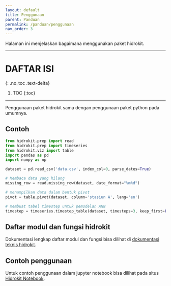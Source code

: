 ```yaml
---
layout: default
title: Penggunaan
parent: Panduan
permalink: /panduan/penggunaan
nav_order: 3
---
```


Halaman ini menjelaskan bagaimana menggunakan paket hidrokit.

---

# DAFTAR ISI
{: .no_toc .text-delta}

1. TOC
{:toc}

---

Penggunaan paket hidrokit sama dengan penggunaan paket python pada umumnya. 

## Contoh

```python
from hidrokit.prep import read
from hidrokit.prep import timeseries
from hidrokit.viz import table
import pandas as pd
import numpy as np

dataset = pd.read_csv('data.csv', index_col=0, parse_dates=True)

# Membaca data yang hilang
missing_row = read.missing_row(dataset, date_format="%m%d")

# menampilkan data dalam bentuk pivot
pivot = table.pivot(dataset, column='stasiun A', lang='en')

# membuat tabel timestep untuk pemodelan ANN
timestep = timeseries.timestep_table(dataset, timesteps=3, keep_first=False)
```

## Daftar modul dan fungsi hidrokit

Dokumentasi lengkap daftar modul dan fungsi bisa dilihat di [dokumentasi teknis hidrokit](https://hidrokit.readthedocs.io).

## Contoh penggunaan

Untuk contoh penggunaan dalam jupyter notebook bisa dilihat pada situs [Hidrokit Notebook](https://taruma.github.io/hidrokit-nb/kumpulan-notebook#hidrokit-).
